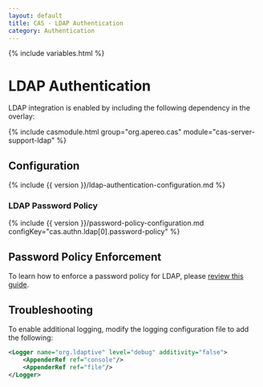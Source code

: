 ```yaml
---
layout: default
title: CAS - LDAP Authentication
category: Authentication
---
```

{% include variables.html %}


# LDAP Authentication

LDAP integration is enabled by including the following dependency in the overlay:

{% include casmodule.html group="org.apereo.cas" module="cas-server-support-ldap" %}

## Configuration

{% include {{ version }}/ldap-authentication-configuration.md %}

### LDAP Password Policy

{% include {{ version }}/password-policy-configuration.md configKey="cas.authn.ldap[0].password-policy" %}


## Password Policy Enforcement

To learn how to enforce a password policy for LDAP, please [review this guide](../installation/Password-Policy-Enforcement.html).

## Troubleshooting

To enable additional logging, modify the logging configuration file to add the following:

```xml
<Logger name="org.ldaptive" level="debug" additivity="false">
    <AppenderRef ref="console"/>
    <AppenderRef ref="file"/>
</Logger>
```
